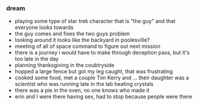 
### dream
- playing some type of star trek character that is "the guy" and that everyone looks towards
- the guy comes and fixes the two guys problem
- looking around it looks like the backyard in poolesville?
- meeting of all of space command to figure out next mission
- there is a journey i would have to make through deception pass, but it's too late in the day 
- planning thanksgiving in the coubtryside
- hopped a large fence but got my leg caught, that was frustrating 
- cooked some food, met a couple Tim Kerry and ... their daughter was a scientist who was running late in the lab heating crystals 
- there was a pie in the oven, no one knows who made it
- erin and I were there having sex, had to stop because people were there
